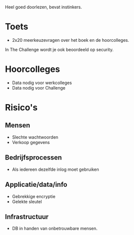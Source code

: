 Heel goed doorlezen, bevat instinkers.

# Toets
- 2x20 meerkeuzevragen over het boek en de hoorcolleges.

In The Challenge wordt je ook beoordeeld op security.

# Hoorcolleges
- Data nodig voor werkcolleges
- Data nodig voor Challenge

# Risico's
## Mensen
- Slechte wachtwoorden
- Verkoop gegevens
## Bedrijfsprocessen
- Als iedereen dezelfde inlog moet gebruiken
## Applicatie/data/info
- Gebrekkige encryptie
- Gelekte sleutel
## Infrastructuur
- DB in handen van onbetrouwbare mensen.
